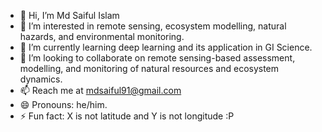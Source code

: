 - 👋 Hi, I’m Md Saiful Islam
- 👀 I’m interested in remote sensing, ecosystem modelling, natural hazards, and environmental monitoring.
- 🌱 I’m currently learning deep learning and its application in GI Science.
- 💞️ I’m looking to collaborate on remote sensing-based assessment, modelling, and monitoring of natural resources and ecosystem dynamics.
- 📫 Reach me at mdsaiful91@gmail.com
- 😄 Pronouns: he/him.
- ⚡ Fun fact: X is not latitude and Y is not longitude :P

<!---
mds-islam/mds-islam is a ✨ special ✨ repository because its `README.md` (this file) appears on your GitHub profile.
You can click the Preview link to take a look at your changes.
--->
